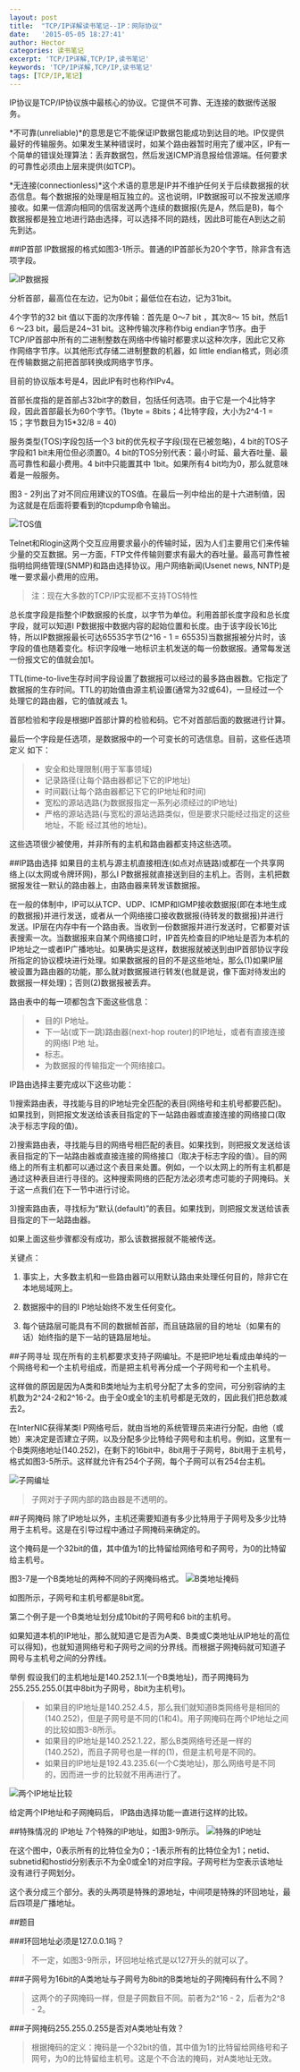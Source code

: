 ```yaml
---
layout: post
title:  "TCP/IP详解读书笔记--IP：网际协议"
date:   '2015-05-05 18:27:41'
author: Hector
categories: 读书笔记
excerpt: 'TCP/IP详解,TCP/IP,读书笔记'
keywords: 'TCP/IP详解,TCP/IP,读书笔记'
tags: [TCP/IP,笔记]
---
```


IP协议是TCP/IP协议族中最核心的协议。它提供不可靠、无连接的数据传送服务。

*不可靠(unreliable)*的意思是它不能保证IP数据包能成功到达目的地。IP仅提供最好的传输服务。如果发生某种错误时，如某个路由器暂时用完了缓冲区，IP有一个简单的错误处理算法：丢弃数据包，然后发送ICMP消息报给信源端。任何要求的可靠性必须由上层来提供(如TCP)。

*无连接(connectionless)*这个术语的意思是IP并不维护任何关于后续数据报的状态信息。每个数据报的处理是相互独立的。这也说明，IP数据报可以不按发送顺序接收。如果一信源向相同的信宿发送两个连续的数据报(先是A，然后是B)，每个数据报都是独立地进行路由选择，可以选择不同的路线，因此B可能在A到达之前先到达。

<!--more-->

##IP首部
IP数据报的格式如图3-1所示。普通的IP首部长为20个字节，除非含有选项字段。

![IP数据报](http://7u2eqw.com1.z0.glb.clouddn.com/tcp-ip-illustrate-3-1.png)

分析首部，最高位在左边，记为0bit；最低位在右边，记为31bit。

4个字节的32 bit 值以下面的次序传输：首先是 0～7 bit ，其次8～ 15 bit，然后1 6 ～23 bit，最后是24~31 bit。这种传输次序称作big endian字节序。由于TCP/IP首部中所有的二进制整数在网络中传输时都要求以这种次序，因此它又称作网络字节序。以其他形式存储二进制整数的机器，如 little endian格式，则必须在传输数据之前把首部转换成网络字节序。

目前的协议版本号是4，因此IP有时也称作IPv4。

首部长度指的是首部占32bit字的数目，包括任何选项。由于它是一个4比特字段，因此首部最长为60个字节。(1byte = 8bits；4比特字段，大小为2^4-1 = 15；字节数目为15*32/8 = 40)

服务类型(TOS)字段包括一个3 bit的优先权子字段(现在已被忽略)，4 bit的TOS子字段和1 bit未用位但必须置0。4 bit的TOS分别代表：最小时延、最大吞吐量、最高可靠性和最小费用。4 bit中只能置其中 1bit。如果所有4 bit均为0，那么就意味着是一般服务。

图3 - 2列出了对不同应用建议的TOS值。在最后一列中给出的是十六进制值，因为这就是在后面将要看到的tcpdump命令输出。

![TOS值](http://7u2eqw.com1.z0.glb.clouddn.com/tcp-ip-illustrated-3-2.png)

Telnet和Rlogin这两个交互应用要求最小的传输时延，因为人们主要用它们来传输少量的交互数据。另一方面，FTP文件传输则要求有最大的吞吐量。最高可靠性被指明给网络管理(SNMP)和路由选择协议。用户网络新闻(Usenet news, NNTP)是唯一要求最小费用的应用。

>注：现在大多数的TCP/IP实现都不支持TOS特性

总长度字段是指整个IP数据报的长度，以字节为单位。利用首部长度字段和总长度字段，就可以知道I P数据报中数据内容的起始位置和长度。由于该字段长16比特，所以IP数据报最长可达65535字节(2^16 - 1 = 65535)当数据报被分片时，该字段的值也随着变化。标识字段唯一地标识主机发送的每一份数据报。通常每发送一份报文它的值就会加1。

TTL(time-to-live生存时间字段设置了数据报可以经过的最多路由器数。它指定了数据报的生存时间。TTL的初始值由源主机设置(通常为32或64)，一旦经过一个处理它的路由器，它的值就减去 1。

首部检验和字段是根据IP首部计算的检验和码。它不对首部后面的数据进行计算。

最后一个字段是任选项，是数据报中的一个可变长的可选信息。目前，这些任选项定义
如下：
> * 安全和处理限制(用于军事领域)
> * 记录路径(让每个路由器都记下它的IP地址)
> * 时间戳(让每个路由器都记下它的IP地址和时间)
> * 宽松的源站选路(为数据报指定一系列必须经过的IP地址)
> * 严格的源站选路(与宽松的源站选路类似，但是要求只能经过指定的这些地址，不能
经过其他的地址)。

这些选项很少被使用，并非所有的主机和路由器都支持这些选项。

##IP路由选择
如果目的主机与源主机直接相连(如点对点链路)或都在一个共享网络上(以太网或令牌环网)，那么I P数据报就直接送到目的主机上。否则，主机把数据报发往一默认的路由器上，由路由器来转发该数据报。

在一般的体制中，IP可以从TCP、UDP、ICMP和IGMP接收数据报(即在本地生成的数据报)并进行发送，或者从一个网络接口接收数据报(待转发的数据报)并进行发送。IP层在内存中有一个路由表。当收到一份数据报并进行发送时，它都要对该表搜索一次。当数据报来自某个网络接口时，IP首先检查目的IP地址是否为本机的IP地址之一或者IP广播地址。如果确实是这样，数据报就被送到由IP首部协议字段所指定的协议模块进行处理。如果数据报的目的不是这些地址，那么(1)如果IP层被设置为路由器的功能，那么就对数据报进行转发(也就是说，像下面对待发出的数据报一样处理)；否则(2)数据报被丢弃。

路由表中的每一项都包含下面这些信息：
> * 目的I P地址。
> * 下一站(或下一跳)路由器(next-hop router)的IP地址，或者有直接连接的网络I P地
址。
> * 标志。
> * 为数据报的传输指定一个网络接口。

IP路由选择主要完成以下这些功能：

1)搜索路由表，寻找能与目的IP地址完全匹配的表目(网络号和主机号都要匹配)。如果找到，则把报文发送给该表目指定的下一站路由器或直接连接的网络接口(取决于标志字段的值)。

2)搜索路由表，寻找能与目的网络号相匹配的表目。如果找到，则把报文发送给该表目指定的下一站路由器或直接连接的网络接口（取决于标志字段的值）。目的网络上的所有主机都可以通过这个表目来处置。例如，一个以太网上的所有主机都是通过这种表目进行寻径的。这种搜索网络的匹配方法必须考虑可能的子网掩码。关于这一点我们在下一节中进行讨论。

3)搜索路由表，寻找标为“默认(default)”的表目。如果找到，则把报文发送给该表目指定的下一站路由器。

如果上面这些步骤都没有成功，那么该数据报就不能被传送。

关键点：

1) 事实上，大多数主机和一些路由器可以用默认路由来处理任何目的，除非它在本地局域网上。

2) 数据报中的目的I P地址始终不发生任何变化。

3) 每个链路层可能具有不同的数据帧首部，而且链路层的目的地址（如果有的话）始终指的是下一站的链路层地址。

##子网寻址
现在所有的主机都要求支持子网编址。不是把IP地址看成由单纯的一个网络号和一个主机号组成，而是把主机号再分成一个子网号和一个主机号。

这样做的原因是因为A类和B类地址为主机号分配了太多的空间，可分别容纳的主机数为2^24-2和2^16-2。由于全0或全1的主机号都是无效的，因此我们把总数减去2。

在InterNIC获得某类I P网络号后，就由当地的系统管理员来进行分配，由他（或她）来决定是否建立子网，以及分配多少比特给子网号和主机号。例如，这里有一个B类网络地址(140.252)，在剩下的16bit中，8bit用于子网号，8bit用于主机号，格式如图3-5所示。这样就允许有254个子网，每个子网可以有254台主机。

![子网编址](http://7u2eqw.com1.z0.glb.clouddn.com/tcp-ip-illustrated-3-5.png)

>子网对于子网内部的路由器是不透明的。

##子网掩码
除了IP地址以外，主机还需要知道有多少比特用于子网号及多少比特用于主机号。这是在引导过程中通过子网掩码来确定的。

这个掩码是一个32bit的值，其中值为1的比特留给网络号和子网号，为0的比特留给主机号。

图3-7是一个B类地址的两种不同的子网掩码格式。
![B类地址掩码](http://7u2eqw.com1.z0.glb.clouddn.com/tcp-ip-illustrated-3-7.png)

如图所示，子网号和主机号都是8bit宽。

第二个例子是一个B类地址划分成10bit的子网号和6 bit的主机号。

如果知道本机的IP地址，那么就知道它是否为A类、B类或C类地址从IP地址的高位可以得知)，也就知道网络号和子网号之间的分界线。而根据子网掩码就可知道子网号与主机号之间的分界线。

举例
假设我们的主机地址是140.252.1.1(一个B类地址)，而子网掩码为255.255.255.0(其中8bit为子网号，8bit为主机号)。

> * 如果目的IP地址是140.252.4.5，那么我们就知道B类网络号是相同的(140.252)，但是子网号是不同的(1和4)。用子网掩码在两个IP地址之间的比较如图3-8所示。
> * 如果目的IP地址是140.252.1.22，那么B类网络号还是一样的(140.252)，而且子网号也是一样的(1)，但是主机号是不同的。
> * 如果目的IP地址是192.43.235.6(一个C类地址)，那么网络号是不同的，因而进一步的比较就不用再进行了。

![两个IP地址比较](http://7u2eqw.com1.z0.glb.clouddn.com/tcp-ip-illustrated-3-8.png)

给定两个IP地址和子网掩码后， IP路由选择功能一直进行这样的比较。

##特殊情况的 IP地址
7个特殊的IP地址，如图3-9所示。
![特殊的IP地址](http://7u2eqw.com1.z0.glb.clouddn.com/tcp-ip-illustrated-3-9.png)

在这个图中，0表示所有的比特位全为0；-1表示所有的比特位全为1；netid、subnetid和hostid分别表示不为全0或全1的对应字段。子网号栏为空表示该地址没有进行子网划分。

这个表分成三个部分。表的头两项是特殊的源地址，中间项是特殊的环回地址，最后四项是广播地址。

##题目

###环回地址必须是127.0.0.1吗？
> 不一定，如图3-9所示，环回地址格式是以127开头的就可以了。

###子网号为16bit的A类地址与子网号为8bit的B类地址的子网掩码有什么不同？
> 这两个的子网掩码一样，但是子网数目不同。前者为2^16 - 2，后者为2^8 - 2。

###子网掩码255.255.0.255是否对A类地址有效？
> 根据掩码的定义：掩码是一个32bit的值，其中值为1的比特留给网络号和子网号，为0的比特留给主机号。这是个不合法的掩码，对A类地址无效。

